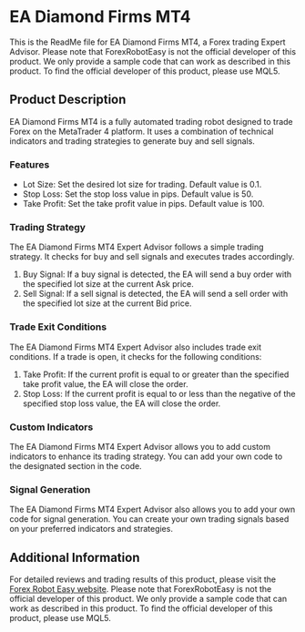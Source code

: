 # EA Diamond Firms MT4

This is the ReadMe file for EA Diamond Firms MT4, a Forex trading Expert Advisor. Please note that ForexRobotEasy is not the official developer of this product. We only provide a sample code that can work as described in this product. To find the official developer of this product, please use MQL5.

## Product Description

EA Diamond Firms MT4 is a fully automated trading robot designed to trade Forex on the MetaTrader 4 platform. It uses a combination of technical indicators and trading strategies to generate buy and sell signals.

### Features

- Lot Size: Set the desired lot size for trading. Default value is 0.1.
- Stop Loss: Set the stop loss value in pips. Default value is 50.
- Take Profit: Set the take profit value in pips. Default value is 100.

### Trading Strategy

The EA Diamond Firms MT4 Expert Advisor follows a simple trading strategy. It checks for buy and sell signals and executes trades accordingly. 

1. Buy Signal: If a buy signal is detected, the EA will send a buy order with the specified lot size at the current Ask price.
2. Sell Signal: If a sell signal is detected, the EA will send a sell order with the specified lot size at the current Bid price.

### Trade Exit Conditions

The EA Diamond Firms MT4 Expert Advisor also includes trade exit conditions. If a trade is open, it checks for the following conditions:

1. Take Profit: If the current profit is equal to or greater than the specified take profit value, the EA will close the order.
2. Stop Loss: If the current profit is equal to or less than the negative of the specified stop loss value, the EA will close the order.

### Custom Indicators

The EA Diamond Firms MT4 Expert Advisor allows you to add custom indicators to enhance its trading strategy. You can add your own code to the designated section in the code.

### Signal Generation

The EA Diamond Firms MT4 Expert Advisor also allows you to add your own code for signal generation. You can create your own trading signals based on your preferred indicators and strategies.

## Additional Information

For detailed reviews and trading results of this product, please visit the [Forex Robot Easy website](https://forexroboteasy.com/forex-robot-review/ea-diamond-firms-mt4-unbiased-software-review-results/). Please note that ForexRobotEasy is not the official developer of this product. We only provide a sample code that can work as described in this product. To find the official developer of this product, please use MQL5.
